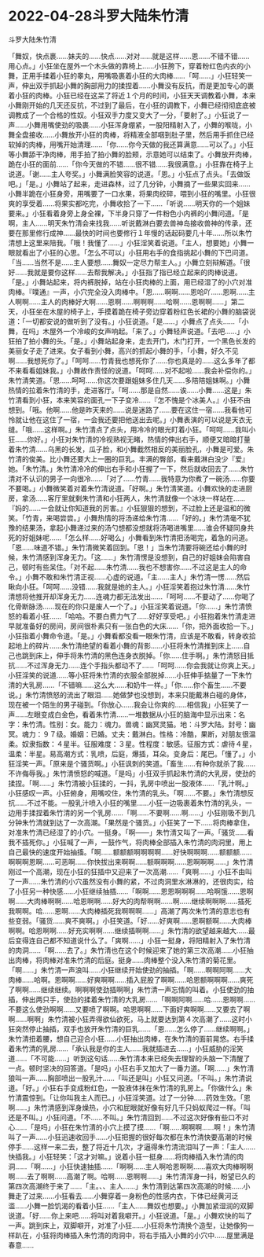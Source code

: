 # 2022-04-28斗罗大陆朱竹清



斗罗大陆朱竹清



「舞奴，快点裹……妹夫的……快点……对对……就是这样……恩……不错不错……用心点。」小狂坐在屋外一个木头做的靠椅上……小狂胯下，穿着粉红色内衣的小舞，正用手揉着小狂的睾丸，用嘴吸裹着小狂的大肉棒……「呵……」小狂轻笑一声，伸出双手抓起小舞的胸部用力的揉捏着……小舞没有反抗，而是更加专心的裹着小狂的肉棒。小狂已经在这呆了将近１个月的时间，小狂天天调教着小舞，本来小舞刚开始的几天还反抗，不过到了最后，在小狂的调教下，小舞已经彻彻底底被调教成了一个合格的性奴。小狂双手力度又变大了一分，「要射了。」小狂说了一声……小舞用嘴使劲的吸裹……小狂浑身绷紧，一股阳精射入了，小舞的喉咙，小舞全盘接收……小舞放开小狂的肉棒，将精液全部咽到肚子里，然后用手抓住已经软掉的肉棒，用嘴开始清理……「你……你今天做的我还算满意……可以了。」小狂等小舞舔干净肉棒，用手拍了拍小舞的脸颊，示意她可以结束了。小舞放开肉棒，跪在小狂的面前……「你今天做的不错……很不错……我很满意。」小狂靠在椅子上说道。「谢……主人夸奖。」小舞满脸笑容的说道。「恩。」小狂点了点头。「去做饭吧。」「是。」小舞站了起来，走进森林，过了几分钟，小舞摘了一些果实回来……小舞半跪在小狂身旁，用嘴要了一口水果，将果肉绞碎，喂到小狂的嘴里。小狂很爽的享受着……将果实都吃完，小舞收拾了一下……「听说……明天你的一个姐妹要来。」小狂看着身旁上身全裸，下半身只穿了一件粉色小内裤的小舞问道。「是啊，主人……明天朱竹清会来找我……听说戴淋白要去兽神岛接收兽神的传承，还要在那里修行成神……最快的时间也要修行１年慢的话起码要几十年……所以朱竹清想上这里来陪我。「哦！我懂了……」小狂淫笑着说道。「主人，想要她」小舞一眼就看出了小狂的心思。「怎么不可以」小狂用右手的食指挑起小舞的下巴问道。「当……当然不是……主人要想……舞奴一定尽力帮主人。」小舞立刻辩解道。「很好……我就是要你这样……去帮我解决。」小狂指了指已经立起来的肉棒说道。「是。」小舞站起来，将内裤脱掉，站在小狂肉棒的上面，用已经湿了的小穴对准肉棒。『噗通』一声，小穴完全没入肉棒中。「恩……啊啊……恩哈吖……恩啊……主人啊啊……主人的肉棒好大啊……恩啊……啊啊啊……哈啊……恩啊啊……」第二天，小狂坐在木屋的椅子上，手摸着跪在椅子旁边穿着粉红色长裙的小舞的脑袋说道：「一切都安说的做听到了没有。」小狂说道。「是……」小舞点了点头……「小舞，在吗」木屋外一个冷峻的女声响起。「来了。」小舞轻声说道。「去吧……」小狂拍了拍小舞的头。「是。」小舞站起身来，走去开门，木门打开，一个黑色长发的美丽女子走了进来。女子看到小舞，高兴的抓起小舞的手，「小舞，好久不见啊……我想死你了。」「呵呵……竹青我也想死你了……你也真是的……这么多年了都不来看看姐妹我。」小舞故作责怪的说道。「呵呵……对不起啦……我会补偿你的。」朱竹清笑道。「恩……呵呵……你这次要跟姐妹多住几天……多陪陪姐妹啊。」小舞热情的拉着朱竹清的手，走进客厅。「呵……那是自然……诶……小舞……这是」朱竹清看到小狂，本来笑容的面孔一下子变冷……『怎不愧是个冰美人。』小狂不由想到。「哦。他啊……他是昨天来的……说是迷路了……要在这住一宿……我看他可怜就让他在这住了一宿，一会我还要把他送出去呢。」小舞表演的可以说是天衣无缝。「哦……这样啊。」朱竹清点了点头，用冷冷的眼光盯着小狂。「呵呵……我叫小狂……你好。」小狂对朱竹清的冷视熟视无睹，热情的伸出右手，顺便又暗暗打量着朱竹清……乌黑的长发，瓜子脸，和小舞截然相反的美丽脸孔，小舞是可爱。朱竹清的俊美。比小舞还要大上一圈的巨乳。丰满的臀部，看来戴淋白没少『爱』她。「朱竹清。」朱竹清冷冷的伸出右手和小狂握了一下，然后就收回去了……朱竹清对不认识的男子一向很冷……「对了……竹青……我特意为你煮了一碗汤……你要不要喝。」小舞微笑着对着朱竹清说道。「好啊。」朱竹清笑道。小舞欢快的走进厨房，拿汤……客厅里就剩朱竹清和小狂两人，朱竹清就像一个冰块一样站在……『妈的……一会就让你知道我的厉害。』小狂狠狠的想到，不过脸上还是温和的微笑。「竹青，来喝尝尝。」小舞热情的将汤递给朱竹清……「好的。」朱竹清毫不犹豫的结果汤，拿起小舞递过来的汤勺想都没想就将汤喝进嘴里……谁会怀疑同身共死的好姐妹呢……「怎么样……好喝么」小舞看到朱竹清把汤喝完，着急的问道。「恩……味道不错。」朱竹清微笑着回到。「恩！」当朱竹清要将碗还给小舞的时候，朱竹清感到浑身无力。「这……」朱竹清愣是没想到，自己的好姐妹会陷害自己，顿时有些呆住。「对不起……朱竹清……我也不想害你……不过这是主人的命令。」小舞不敢和朱竹清正视……心虚的说道。「主……主人」朱竹清一愣……然后瞅向小狂。「呵呵……没错……我就是她的主人。」小狂淫笑着抱过朱竹清……朱竹清想将他推开却浑身无力……连魂力都无法发出……「呵呵……不要动了……你喝了化骨断脉汤……现在的你只是废人一个了。」小狂淫笑着说道。「你……」朱竹清愤怒的看着小狂……「哈哈。不要白费力气了……好好享受吧。」小狂抱着朱竹清走进早就准备好的房间，房间很朴素只有一张白色的大床……「你，把外面收拾一下。」小狂指着小舞命令道。「是。」小舞看都没看一眼朱竹清，应该是不敢看，转身收拾起地上的碎片……朱竹清绝望的看着小舞的背影……小狂将朱竹清推到床上……自己也跳到床上，伸手将朱竹清的黑色连身衣脱掉。「你……住手啊。」朱竹清怒目抵抗……不过浑身无力……连个手指头都动不了……「呵呵……你会我就让你爽上天。」小狂淫笑的说道……等小狂将朱竹清的衣服全部脱掉……小狂伸手掂量了一下朱竹清的大乳房……「不错嘛……这么大……和奶牛一样。」「你……你个畜生……不要说。」朱竹清愤怒的流出了眼泪……她做梦也没想到，本来只能戴淋白碰的身体，现在被一个陌生的男子碰到。「你放心……我会让你爽的……相信我」小狂笑了一声……左眼变成白金色，看着朱竹清……一堆数据从小狂的脑海中显示出来：名字：朱竹清。性别：女。能力：魂力。兽魂：幽冥灵猫。地：斗罗大陆。封号：幽冥。魂力：９７级。婚姻：已婚。丈夫：戴淋白。性格：冷酷，果断，对朋友很温柔。奴隶指数：４星半。征服难度：３星。性程度：敏感。征服方式：虐待４星，温柔：半星。易高潮方式：乳喷，后庭，爆插，耳朵。变身后：尾巴。「懂了。」小狂淫笑一声。「原来是个骚货啊。」小狂讽刺的笑道。「畜生……有种你就杀了我……不许侮辱我。」朱竹清愤怒的喊道。「是吗」小狂双手抓起朱竹清的大乳房，使劲的揉捏。「啊……」朱竹清被小狂揉的，一抖，乳房中喷出一股液体……「乳汁啊。」小狂感叹一声。小狂俯身，用嘴咬住，朱竹清的乳头。「啊……不要。」朱竹清想反抗……不过不能。一股乳汁喷入小狂的嘴里……小狂一边吸裹着朱竹清的乳头，一边用手揉捏着朱竹清的另一个乳房……「啊……不要啊……啊……」小狂刚吸不到几分钟朱竹清就到达了一次高潮。「果然是个骚货。」小狂笑了一下……将肉棒拿住，对准朱竹清已经湿了的小穴。一挺身。「啊——」朱竹清又叫了一声。「骚货……看我不插死你。」小狂喊了一声，一鼓作气，将肉棒全部插入朱竹清的肉洞里，用上自己最快的速度开始抽搐。「啊……额额额啊啊啊啊……好快啊啊啊……额额额……啊啊啊恩啊……可恶啊……你快拔出来啊啊……额啊啊啊……恩啊啊啊……」朱竹清刚过一个高潮，现在小狂的狂插中又迎来了一次高潮……「爽啊……」小狂不由叫了一声……朱竹清的小穴虽然没有小舞的紧，不过肉洞里水淋淋的，还很肉实，给了小狂另一种快感……小狂继续抽插……「啊啊……恩恩啊啊啊……哈啊饿……恩啊啊……大肉棒啊啊……哈恩啊啊……好大的肉帮啊啊……啊……继续啊啊啊……插死我啊啊。哈……恩啊……大肉棒插死我啊啊啊……」高潮了两次朱竹清的意志也有些变弱。「骚货……爽不爽啊。」小狂笑道。「好……好爽啊……恩啊额啊……大肉棒啊啊。哈恩啊啊……好充实啊啊……继续插啊啊……」朱竹清的欲望越来越大……最后变得连自己都不知道说什么了。「爽啊……」小狂一挺身，将阳精射入了朱竹清的肉洞……「啊……去了。」朱竹清也在这个时候迎来了她的第三次高潮……小狂抽出肉棒，将肉棒对准朱竹清的后庭。挺身……肉棒整个没入朱竹清的菊花里。「啊……」朱竹清一声浪叫……小狂继续开始使劲的抽插。「啊……啊啊阿啊……大肉棒……哈啊。恩啊啊……好爽啊啊……插入屁股了啊啊……哈恩额啊啊啊……爽死了啊啊……继续继续。啊啊啊使劲插啊啊」朱竹清一声忘情的叫着。小狂使劲的抽插，伸出两只手，使劲的揉着朱竹清的大乳房……「啊啊阿啊……哈……恩啊啊……不要这么使劲啊啊……又要喷了啊啊。哈恩啊啊……下面好爽啊啊……又要去了啊啊……啊啊」朱竹清被小狂弄得欲仙欲死，马上就要达到第４次高潮了……这时小狂突然停止抽插，双手也放开朱竹清的巨乳……「恩……怎么停了……继续啊啊。」朱竹清扭着腰，想自己迎合小狂……小狂抽出肉棒，在朱竹清的面前晃悠。右手揉着朱竹清的乳房……「承认我是你的主人……我就插进去……」小狂威胁的淫笑道……「不可能……」听到这句话……朱竹清本来已经失去理智的头脑一下清醒了一点。顿时坚决的回答道。「是吗」小狂右手又加大了一番力道。「啊……」朱竹清狼叫一声……胸部喷出一股乳汁……「叫还是叫」小狂又问道。「不叫。」朱竹清说道。「好。」小狂右手变成粉红色，一股液体抹在朱竹清的乳房上。「你做什么」朱竹清震惊到。「让你叫我主人而已。」小狂淫笑道。过了一分钟……药效生效。「恩啊……」朱竹清感到浑身燥热，小穴和屁眼就好像有好几千只蚂蚁爬过一样。「叫还是不叫。」小狂问道。「不……不叫。」朱竹清回到……不过这次好像有些口不对心……「是吗」小狂在朱竹清的小穴上摸了摸……「啊……啊啊啊……啊！」朱竹清叫了一声……小狂迅速收回手……小狂把握的很好每次都在朱竹清快要高潮的时候停手……这样一来二去，整了将近十几次，才逼得朱竹清流泪叫了一声：「主人……快插我。」小狂轻笑：「这才对嘛。」说着小狂一挺身……将肉棒插入朱竹清的肉洞……「啊……」小狂快速抽插……「啊啊……主人啊哈恩啊啊……喜欢大肉棒啊啊啊……去了啊啊……高潮了啊。哈啊……恩啊啊……」朱竹清浑身一抖，盼望已久的第四次高潮终于来了……「主。、、主人……」朱竹清到达第四次高潮的时候……小舞走了过来……小狂看去……小舞穿着一身粉色的性感内衣，下体已经黄河泛滥……小舞一脸饥渴的看着小狂……「主人……舞奴也想要。」小舞加紧湿润的双脚说道。「好……你上来吧……将叫对着我噼开。」小狂说道。「是。」小舞欢快的叫了一声。跳到床上，双脚噼开，对准了小狂……小狂将朱竹清换个造型，让她像狗一样趴在，小狂将肉棒插入朱竹清的肉洞中，将右手插入小舞的小穴中……屋里满是春意……


